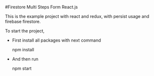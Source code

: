 #Firestore Multi Steps Form React.js

This is the example project with react and redux, with persist usage and firebase firestore.


To start the project, 

- First install all packages with next command

    npm install
    
- And then run 

    npm start
    
